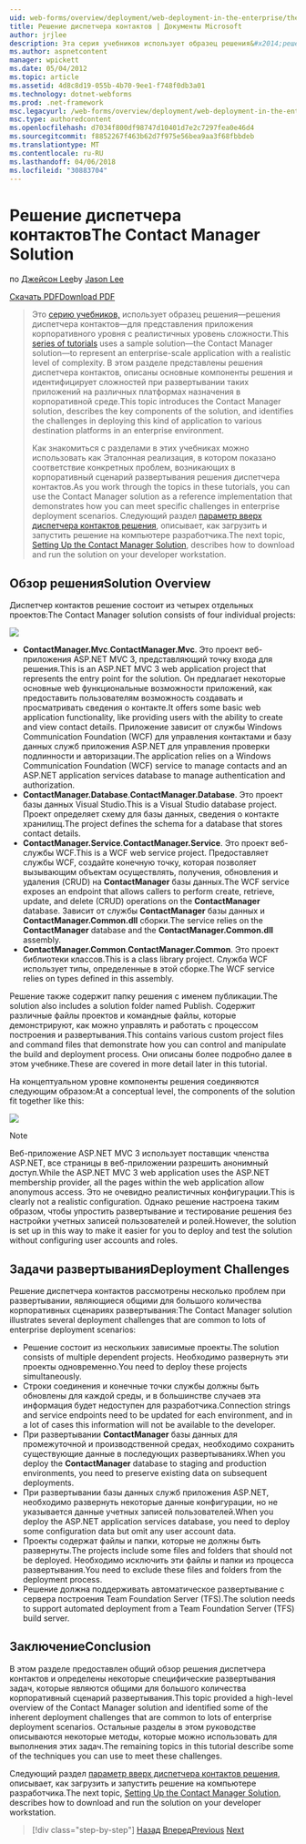 ```yaml
---
uid: web-forms/overview/deployment/web-deployment-in-the-enterprise/the-contact-manager-solution
title: Решение диспетчера контактов | Документы Microsoft
author: jrjlee
description: Эта серия учебников использует образец решения&#x2014;решения диспетчера контактов&#x2014;для представления приложения корпоративного уровня с реалистичных уровень...
ms.author: aspnetcontent
manager: wpickett
ms.date: 05/04/2012
ms.topic: article
ms.assetid: 4d8c8d19-055b-4b70-9ee1-f748f0db3a01
ms.technology: dotnet-webforms
ms.prod: .net-framework
msc.legacyurl: /web-forms/overview/deployment/web-deployment-in-the-enterprise/the-contact-manager-solution
msc.type: authoredcontent
ms.openlocfilehash: d7034f800df98747d10401d7e2c7297fea0e46d4
ms.sourcegitcommit: f8852267f463b62d7f975e56bea9aa3f68fbbdeb
ms.translationtype: MT
ms.contentlocale: ru-RU
ms.lasthandoff: 04/06/2018
ms.locfileid: "30883704"
---
```

<a name="the-contact-manager-solution"></a><span data-ttu-id="3cb2d-103">Решение диспетчера контактов</span><span class="sxs-lookup"><span data-stu-id="3cb2d-103">The Contact Manager Solution</span></span>
====================
<span data-ttu-id="3cb2d-104">по [Джейсон Lee](https://github.com/jrjlee)</span><span class="sxs-lookup"><span data-stu-id="3cb2d-104">by [Jason Lee](https://github.com/jrjlee)</span></span>

[<span data-ttu-id="3cb2d-105">Скачать PDF</span><span class="sxs-lookup"><span data-stu-id="3cb2d-105">Download PDF</span></span>](https://msdnshared.blob.core.windows.net/media/MSDNBlogsFS/prod.evol.blogs.msdn.com/CommunityServer.Blogs.Components.WeblogFiles/00/00/00/63/56/8130.DeployingWebAppsInEnterpriseScenarios.pdf)

> <span data-ttu-id="3cb2d-106">Это [серию учебников,](web-deployment-in-the-enterprise.md) использует образец решения&#x2014;решения диспетчера контактов&#x2014;для представления приложения корпоративного уровня с реалистичных уровень сложности.</span><span class="sxs-lookup"><span data-stu-id="3cb2d-106">This [series of tutorials](web-deployment-in-the-enterprise.md) uses a sample solution&#x2014;the Contact Manager solution&#x2014;to represent an enterprise-scale application with a realistic level of complexity.</span></span> <span data-ttu-id="3cb2d-107">В этом разделе представлены решения диспетчера контактов, описаны основные компоненты решения и идентифицирует сложностей при развертывании таких приложений на различных платформах назначения в корпоративной среде.</span><span class="sxs-lookup"><span data-stu-id="3cb2d-107">This topic introduces the Contact Manager solution, describes the key components of the solution, and identifies the challenges in deploying this kind of application to various destination platforms in an enterprise environment.</span></span>
> 
> <span data-ttu-id="3cb2d-108">Как знакомиться с разделами в этих учебниках можно использовать как Эталонная реализация, в котором показано соответствие конкретных проблем, возникающих в корпоративный сценарий развертывания решения диспетчера контактов.</span><span class="sxs-lookup"><span data-stu-id="3cb2d-108">As you work through the topics in these tutorials, you can use the Contact Manager solution as a reference implementation that demonstrates how you can meet specific challenges in enterprise deployment scenarios.</span></span> <span data-ttu-id="3cb2d-109">Следующий раздел [параметр вверх диспетчера контактов решения](setting-up-the-contact-manager-solution.md), описывает, как загрузить и запустить решение на компьютере разработчика.</span><span class="sxs-lookup"><span data-stu-id="3cb2d-109">The next topic, [Setting Up the Contact Manager Solution](setting-up-the-contact-manager-solution.md), describes how to download and run the solution on your developer workstation.</span></span>


## <a name="solution-overview"></a><span data-ttu-id="3cb2d-110">Обзор решения</span><span class="sxs-lookup"><span data-stu-id="3cb2d-110">Solution Overview</span></span>

<span data-ttu-id="3cb2d-111">Диспетчер контактов решение состоит из четырех отдельных проектов:</span><span class="sxs-lookup"><span data-stu-id="3cb2d-111">The Contact Manager solution consists of four individual projects:</span></span>

![](the-contact-manager-solution/_static/image1.png)

- <span data-ttu-id="3cb2d-112">**ContactManager.Mvc**.</span><span class="sxs-lookup"><span data-stu-id="3cb2d-112">**ContactManager.Mvc**.</span></span> <span data-ttu-id="3cb2d-113">Это проект веб-приложения ASP.NET MVC 3, представляющий точку входа для решения.</span><span class="sxs-lookup"><span data-stu-id="3cb2d-113">This is an ASP.NET MVC 3 web application project that represents the entry point for the solution.</span></span> <span data-ttu-id="3cb2d-114">Он предлагает некоторые основные web функциональные возможности приложений, как предоставить пользователям возможность создавать и просматривать сведения о контакте.</span><span class="sxs-lookup"><span data-stu-id="3cb2d-114">It offers some basic web application functionality, like providing users with the ability to create and view contact details.</span></span> <span data-ttu-id="3cb2d-115">Приложение зависит от службы Windows Communication Foundation (WCF) для управления контактами и базу данных служб приложения ASP.NET для управления проверки подлинности и авторизации.</span><span class="sxs-lookup"><span data-stu-id="3cb2d-115">The application relies on a Windows Communication Foundation (WCF) service to manage contacts and an ASP.NET application services database to manage authentication and authorization.</span></span>
- <span data-ttu-id="3cb2d-116">**ContactManager.Database**.</span><span class="sxs-lookup"><span data-stu-id="3cb2d-116">**ContactManager.Database**.</span></span> <span data-ttu-id="3cb2d-117">Это проект базы данных Visual Studio.</span><span class="sxs-lookup"><span data-stu-id="3cb2d-117">This is a Visual Studio database project.</span></span> <span data-ttu-id="3cb2d-118">Проект определяет схему для базы данных, сведения о контакте хранилищ.</span><span class="sxs-lookup"><span data-stu-id="3cb2d-118">The project defines the schema for a database that stores contact details.</span></span>
- <span data-ttu-id="3cb2d-119">**ContactManager.Service**.</span><span class="sxs-lookup"><span data-stu-id="3cb2d-119">**ContactManager.Service**.</span></span> <span data-ttu-id="3cb2d-120">Это проект веб-службы WCF.</span><span class="sxs-lookup"><span data-stu-id="3cb2d-120">This is a WCF web service project.</span></span> <span data-ttu-id="3cb2d-121">Предоставляет службы WCF, создайте конечную точку, которая позволяет вызывающим объектам осуществлять, получения, обновления и удаления (CRUD) на **ContactManager** базы данных.</span><span class="sxs-lookup"><span data-stu-id="3cb2d-121">The WCF service exposes an endpoint that allows callers to perform create, retrieve, update, and delete (CRUD) operations on the **ContactManager** database.</span></span> <span data-ttu-id="3cb2d-122">Зависит от службы **ContactManager** базы данных и **ContactManager.Common.dll** сборки.</span><span class="sxs-lookup"><span data-stu-id="3cb2d-122">The service relies on the **ContactManager** database and the **ContactManager.Common.dll** assembly.</span></span>
- <span data-ttu-id="3cb2d-123">**ContactManager.Common**.</span><span class="sxs-lookup"><span data-stu-id="3cb2d-123">**ContactManager.Common**.</span></span> <span data-ttu-id="3cb2d-124">Это проект библиотеки классов.</span><span class="sxs-lookup"><span data-stu-id="3cb2d-124">This is a class library project.</span></span> <span data-ttu-id="3cb2d-125">Служба WCF использует типы, определенные в этой сборке.</span><span class="sxs-lookup"><span data-stu-id="3cb2d-125">The WCF service relies on types defined in this assembly.</span></span>

<span data-ttu-id="3cb2d-126">Решение также содержит папку решения с именем публикации.</span><span class="sxs-lookup"><span data-stu-id="3cb2d-126">The solution also includes a solution folder named Publish.</span></span> <span data-ttu-id="3cb2d-127">Содержит различные файлы проектов и командные файлы, которые демонстрируют, как можно управлять и работать с процессом построения и развертывания.</span><span class="sxs-lookup"><span data-stu-id="3cb2d-127">This contains various custom project files and command files that demonstrate how you can control and manipulate the build and deployment process.</span></span> <span data-ttu-id="3cb2d-128">Они описаны более подробно далее в этом учебнике.</span><span class="sxs-lookup"><span data-stu-id="3cb2d-128">These are covered in more detail later in this tutorial.</span></span>

<span data-ttu-id="3cb2d-129">На концептуальном уровне компоненты решения соединяются следующим образом:</span><span class="sxs-lookup"><span data-stu-id="3cb2d-129">At a conceptual level, the components of the solution fit together like this:</span></span>

![](the-contact-manager-solution/_static/image2.png)

> [!NOTE]
> <span data-ttu-id="3cb2d-130">Веб-приложение ASP.NET MVC 3 использует поставщик членства ASP.NET, все страницы в веб-приложении разрешить анонимный доступ.</span><span class="sxs-lookup"><span data-stu-id="3cb2d-130">While the ASP.NET MVC 3 web application uses the ASP.NET membership provider, all the pages within the web application allow anonymous access.</span></span> <span data-ttu-id="3cb2d-131">Это не очевидно реалистичных конфигурации.</span><span class="sxs-lookup"><span data-stu-id="3cb2d-131">This is clearly not a realistic configuration.</span></span> <span data-ttu-id="3cb2d-132">Однако решение настроена таким образом, чтобы упростить развертывание и тестирование решения без настройки учетных записей пользователей и ролей.</span><span class="sxs-lookup"><span data-stu-id="3cb2d-132">However, the solution is set up in this way to make it easier for you to deploy and test the solution without configuring user accounts and roles.</span></span>


## <a name="deployment-challenges"></a><span data-ttu-id="3cb2d-133">Задачи развертывания</span><span class="sxs-lookup"><span data-stu-id="3cb2d-133">Deployment Challenges</span></span>

<span data-ttu-id="3cb2d-134">Решение диспетчера контактов рассмотрены несколько проблем при развертывании, являющиеся общими для большого количества корпоративных сценариях развертывания:</span><span class="sxs-lookup"><span data-stu-id="3cb2d-134">The Contact Manager solution illustrates several deployment challenges that are common to lots of enterprise deployment scenarios:</span></span>

- <span data-ttu-id="3cb2d-135">Решение состоит из нескольких зависимые проекты.</span><span class="sxs-lookup"><span data-stu-id="3cb2d-135">The solution consists of multiple dependent projects.</span></span> <span data-ttu-id="3cb2d-136">Необходимо развернуть эти проекты одновременно.</span><span class="sxs-lookup"><span data-stu-id="3cb2d-136">You need to deploy these projects simultaneously.</span></span>
- <span data-ttu-id="3cb2d-137">Строки соединения и конечные точки службы должны быть обновлены для каждой среды, и в большинстве случаев эта информация будет недоступен для разработчика.</span><span class="sxs-lookup"><span data-stu-id="3cb2d-137">Connection strings and service endpoints need to be updated for each environment, and in a lot of cases this information will not be available to the developer.</span></span>
- <span data-ttu-id="3cb2d-138">При развертывании **ContactManager** базы данных для промежуточной и производственной средах, необходимо сохранить существующие данные в последующих развертываниях.</span><span class="sxs-lookup"><span data-stu-id="3cb2d-138">When you deploy the **ContactManager** database to staging and production environments, you need to preserve existing data on subsequent deployments.</span></span>
- <span data-ttu-id="3cb2d-139">При развертывании базы данных служб приложения ASP.NET, необходимо развернуть некоторые данные конфигурации, но не указывается данные учетных записей пользователей.</span><span class="sxs-lookup"><span data-stu-id="3cb2d-139">When you deploy the ASP.NET application services database, you need to deploy some configuration data but omit any user account data.</span></span>
- <span data-ttu-id="3cb2d-140">Проекты содержат файлы и папки, которые не должны быть развернуты.</span><span class="sxs-lookup"><span data-stu-id="3cb2d-140">The projects include some files and folders that should not be deployed.</span></span> <span data-ttu-id="3cb2d-141">Необходимо исключить эти файлы и папки из процесса развертывания.</span><span class="sxs-lookup"><span data-stu-id="3cb2d-141">You need to exclude these files and folders from the deployment process.</span></span>
- <span data-ttu-id="3cb2d-142">Решение должна поддерживать автоматическое развертывание с сервера построения Team Foundation Server (TFS).</span><span class="sxs-lookup"><span data-stu-id="3cb2d-142">The solution needs to support automated deployment from a Team Foundation Server (TFS) build server.</span></span>

## <a name="conclusion"></a><span data-ttu-id="3cb2d-143">Заключение</span><span class="sxs-lookup"><span data-stu-id="3cb2d-143">Conclusion</span></span>

<span data-ttu-id="3cb2d-144">В этом разделе предоставлен общий обзор решения диспетчера контактов и определены некоторые специфические развертывания задач, которые являются общими для большого количества корпоративный сценарий развертывания.</span><span class="sxs-lookup"><span data-stu-id="3cb2d-144">This topic provided a high-level overview of the Contact Manager solution and identified some of the inherent deployment challenges that are common to lots of enterprise deployment scenarios.</span></span> <span data-ttu-id="3cb2d-145">Остальные разделы в этом руководстве описываются некоторые методы, которые можно использовать для выполнения этих задач.</span><span class="sxs-lookup"><span data-stu-id="3cb2d-145">The remaining topics in this tutorial describe some of the techniques you can use to meet these challenges.</span></span>

<span data-ttu-id="3cb2d-146">Следующий раздел [параметр вверх диспетчера контактов решения](setting-up-the-contact-manager-solution.md), описывает, как загрузить и запустить решение на компьютере разработчика.</span><span class="sxs-lookup"><span data-stu-id="3cb2d-146">The next topic, [Setting Up the Contact Manager Solution](setting-up-the-contact-manager-solution.md), describes how to download and run the solution on your developer workstation.</span></span>

> [!div class="step-by-step"]
> <span data-ttu-id="3cb2d-147">[Назад](web-deployment-in-the-enterprise.md)
> [Вперед](setting-up-the-contact-manager-solution.md)</span><span class="sxs-lookup"><span data-stu-id="3cb2d-147">[Previous](web-deployment-in-the-enterprise.md)
[Next](setting-up-the-contact-manager-solution.md)</span></span>
